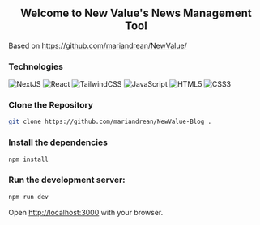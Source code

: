 <h2 align="center">Welcome to New Value's News Management Tool</h2>

Based on https://github.com/mariandrean/NewValue/

### Technologies
![NextJS](https://img.shields.io/badge/nextjs-%23323330.svg?style=for-the-badge&logo=nextdotjs)
![React](https://img.shields.io/badge/react-%23323330.svg?style=for-the-badge&logo=react)
![TailwindCSS](https://img.shields.io/badge/tailwindcss-%23323330.svg?style=for-the-badge&logo=tailwind-css)
![JavaScript](https://img.shields.io/badge/javascript-%23323330.svg?style=for-the-badge&logo=javascript)
![HTML5](https://img.shields.io/badge/html5-%23323330.svg?style=for-the-badge&logo=html5)
![CSS3](https://img.shields.io/badge/css3-%23323330.svg?style=for-the-badge&logo=css3)

### Clone the Repository
```bash
git clone https://github.com/mariandrean/NewValue-Blog .
```

### Install the dependencies
```bash
npm install
```

### Run the development server:

```bash
npm run dev
```

Open [http://localhost:3000](http://localhost:3000) with your browser.

